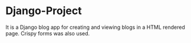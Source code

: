 # Django-Project


It is a Django blog app for creating and viewing blogs in a HTML rendered page. Crispy forms was also used.
